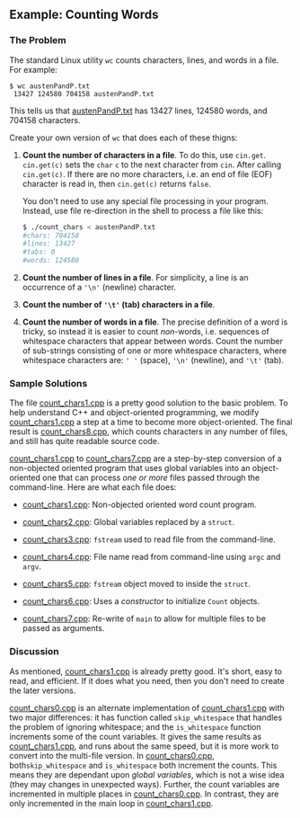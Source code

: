 ## Example: Counting Words

### The Problem

The standard Linux utility `wc` counts characters, lines, and words in a file.
For example:

```
$ wc austenPandP.txt
 13427 124580 704158 austenPandP.txt
```

This tells us that [austenPandP.txt](austenPandP.txt) has 13427 lines, 124580
words, and 704158 characters.

Create your own version of `wc` that does each of these thigns:

1. **Count the number of characters in a file**. To do this, use `cin.get`.
   `cin.get(c)` sets the `char` `c` to the next character from `cin`. After
   calling `cin.get(c)`. If there are no more characters, i.e. an end of file
   (EOF) character is read in, then `cin.get(c)` returns `false`.
    
   You don't need to use any special file processing in your program. Instead,
   use file re-direction in the shell to process a file like this:
  
   ```bash
   $ ./count_chars < austenPandP.txt
   #chars: 704158
   #lines: 13427
   #tabs: 0
   #words: 124580
   ```

2. **Count the number of lines in a file**. For simplicity, a line is an
   occurrence of a `'\n'` (newline) character.

3. **Count the number of `'\t'` (tab) characters in a file**.

4. **Count the number of words in a file**. The precise definition of a word is
   tricky, so instead it is easier to count *non*-words, i.e. sequences of
   whitespace characters that appear between words. Count the number of
   sub-strings consisting of one or more whitespace characters, where whitespace
   characters are: `' '` (space), `'\n'` (newline), and `'\t'` (tab).


### Sample Solutions

The file [count_chars1.cpp](count_chars1.cpp) is a pretty good solution to the
basic problem. To help understand C++ and object-oriented programming, we modify
[count_chars1.cpp](count_chars1.cpp) a step at a time to become more
object-oriented. The final result is [count_chars8.cpp](count_chars8.cpp), which
counts characters in any number of files, and still has quite readable source
code.

[count_chars1.cpp](count_chars1.cpp) to [count_chars7.cpp](count_chars7.cpp)
are a step-by-step conversion of a non-objected oriented program that uses
global variables into an object-oriented one that can process *one or more*
files passed through the command-line. Here are what each file does:

- [count_chars1.cpp](count_chars1.cpp): Non-objected oriented word count
  program.

- [count_chars2.cpp](count_chars2.cpp): Global variables replaced by a `struct`.

- [count_chars3.cpp](count_chars3.cpp): `fstream` used to read file from the
  command-line.

- [count_chars4.cpp](count_chars4.cpp): File name read from command-line using
  `argc` and `argv`.

- [count_chars5.cpp](count_chars5.cpp): `fstream` object moved to inside the
  `struct`.

- [count_chars6.cpp](count_chars6.cpp): Uses a *constructor* to initialize
  `Count` objects.

- [count_chars7.cpp](count_chars7.cpp): Re-write of `main` to allow for multiple
  files to be passed as arguments.


### Discussion

As mentioned, [count_chars1.cpp](count_chars1.cpp) is already pretty good. It's
short, easy to read, and efficient. If it does what you need, then you don't
need to create the later versions.

[count_chars0.cpp](count_chars0.cpp) is an alternate implementation of
[count_chars1.cpp](count_chars1.cpp) with two major differences: it has function
called `skip_whitespace` that handles the problem of ignoring whitespace; and
the `is_whitespace` function increments some of the count variables. It gives
the same results as [count_chars1.cpp](count_chars1.cpp), and runs about the
same speed, but it is more work to convert into the multi-file version. In
[count_chars0.cpp](count_chars0.cpp), both`skip_whitespace` and `is_whitespace`
both increment the counts. This means they are dependant upon *global
variables*, which is not a wise idea (they may changes in unexpected ways).
Further, the count variables are incremented in multiple places in
[count_chars0.cpp](count_chars0.cpp). In contrast, they are only incremented in
the main loop in [count_chars1.cpp](count_chars1.cpp).
